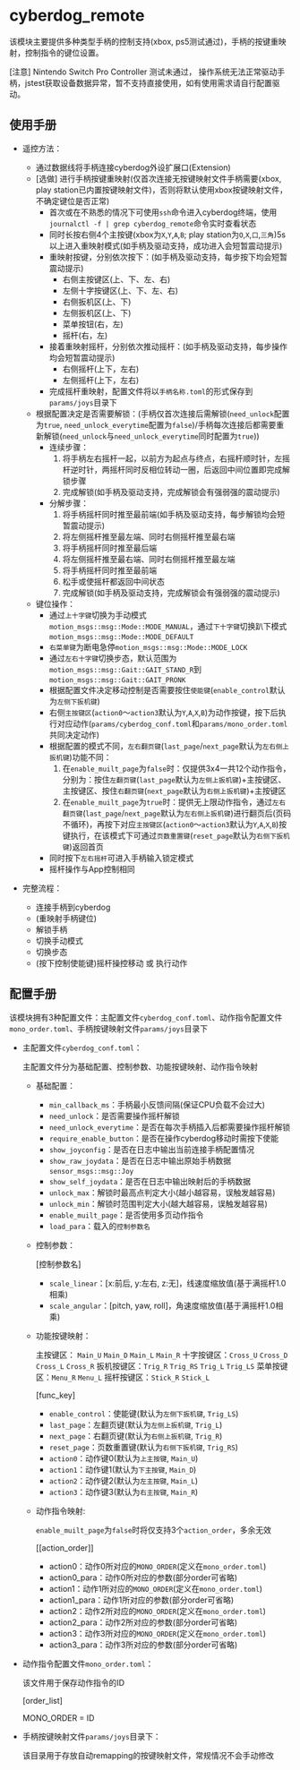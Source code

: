 # cyberdog_remote

该模块主要提供多种类型手柄的控制支持(xbox, ps5测试通过)，手柄的按键重映射，控制指令的键位设置。

[注意] Nintendo Switch Pro Controller 测试未通过， 操作系统无法正常驱动手柄，jstest获取设备数据异常，暂不支持直接使用，如有使用需求请自行配置驱动。

## 使用手册

- 遥控方法：
  - 通过数据线将手柄连接cyberdog外设扩展口(Extension)
  - [选做] 进行手柄按键重映射(仅首次连接无按键映射文件手柄需要(xbox, play station已内置按键映射文件)，否则将默认使用xbox按键映射文件，不确定键位是否正常)
    - 首次或在不熟悉的情况下可使用`ssh`命令进入cyberdog终端，使用`journalctl -f | grep cyberdog_remote`命令实时查看状态
    - 同时长按右侧4个主按键(xbox为`X`,`Y`,`A`,`B`; play station为`O`,`X`,`口`,`三角`)5s以上进入重映射模式(如手柄及驱动支持，成功进入会短暂震动提示)
    - 重映射按键，分别依次按下：(如手柄及驱动支持，每步按下均会短暂震动提示)
      - 右侧主按键区(上、下、左、右)
      - 左侧十字按键区(上、下、左、右)
      - 右侧扳机区(上、下)
      - 左侧扳机区(上、下)
      - 菜单按钮(右，左)
      - 摇杆(右，左)
    - 接着重映射摇杆，分别依次推动摇杆：(如手柄及驱动支持，每步操作均会短暂震动提示)
      - 右侧摇杆(上下，左右)
      - 左侧摇杆(上下，左右)
    - 完成摇杆重映射，配置文件将以`手柄名称.toml`的形式保存到`params/joys`目录下
  - 根据配置决定是否需要解锁：(手柄仅首次连接后需解锁(`need_unlock`配置为`true`, `need_unlock_everytime`配置为`false`)/手柄每次连接后都需要重新解锁(`need_unlock`与`need_unlock_everytime`同时配置为`true`))
    - 连续步骤：
      1. 将手柄左右摇杆一起，以前方为起点与终点，右摇杆顺时针，左摇杆逆时针，两摇杆同时反相位转动一圈，后返回中间位置即完成解锁步骤
      2. 完成解锁(如手柄及驱动支持，完成解锁会有强弱强的震动提示)
    - 分解步骤：
      1. 将手柄摇杆同时推至最前端(如手柄及驱动支持，每步解锁均会短暂震动提示)
      2. 将左侧摇杆推至最左端、同时右侧摇杆推至最右端
      3. 将手柄摇杆同时推至最后端
      4. 将左侧摇杆推至最右端、同时右侧摇杆推至最左端
      5. 将手柄摇杆同时推至最前端
      6. 松手或使摇杆都返回中间状态
      7. 完成解锁(如手柄及驱动支持，完成解锁会有强弱强的震动提示)
  - 键位操作：
    - 通过`上十字键`切换为手动模式`motion_msgs::msg::Mode::MODE_MANUAL`，通过`下十字键`切换趴下模式`motion_msgs::msg::Mode::MODE_DEFAULT`
    - `右菜单键`为断电急停`motion_msgs::msg::Mode::MODE_LOCK`
    - 通过`左右十字键`切换步态，默认范围为`motion_msgs::msg::Gait::GAIT_STAND_R`到`motion_msgs::msg::Gait::GAIT_PRONK`
    - 根据配置文件决定移动控制是否需要按住`使能键`(`enable_control`默认为`左侧下扳机键`)
    - 右侧`主按键区`(`action0`～`action3`默认为`Y`,`A`,`X`,`B`)为动作按键，按下后执行对应动作(`params/cyberdog_conf.toml`和`params/mono_order.toml`共同决定动作)
    - 根据配置的模式不同，`左右翻页键`(`last_page`/`next_page`默认为`左右侧上扳机键`)功能不同：
      1. 在`enable_muilt_page`为`false`时：仅提供3x4一共12个动作指令，分别为：按住`左翻页键`(`last_page`默认为`左侧上扳机键`)+主按键区、主按键区、按住`右翻页键`(`next_page`默认为`右侧上扳机键`)+主按键区
      2. 在`enable_muilt_page`为`true`时：提供无上限动作指令，通过`左右翻页键`(`last_page`/`next_page`默认为`左右侧上扳机键`)进行翻页后(页码不循环)，再按下对应`主按键区`(`action0`～`action3`默认为`Y`,`A`,`X`,`B`)按键执行，在该模式下可通过`页数重置键`(`reset_page`默认为`右侧下扳机键`)返回首页
    - 同时按下`左右摇杆`可进入手柄输入锁定模式
    - 摇杆操作与App控制相同

- 完整流程：
  - 连接手柄到cyberdog
  - (重映射手柄键位)
  - 解锁手柄
  - 切换手动模式
  - 切换步态
  - (按下控制使能键)摇杆操控移动 或 执行动作

## 配置手册

该模块拥有3种配置文件：主配置文件`cyberdog_conf.toml`、动作指令配置文件`mono_order.toml`、手柄按键映射文件`params/joys`目录下

- 主配置文件`cyberdog_conf.toml`：

  主配置文件分为基础配置、控制参数、功能按键映射、动作指令映射

  - 基础配置：
    - `min_callback_ms`：手柄最小反馈间隔(保证CPU负载不会过大)
    - `need_unlock`：是否需要操作摇杆解锁
    - `need_unlock_everytime`：是否在每次手柄插入后都需要操作摇杆解锁
    - `require_enable_button`：是否在操作cyberdog移动时需按下使能
    - `show_joyconfig`：是否在日志中输出当前连接手柄配置情况
    - `show_raw_joydata`：是否在日志中输出原始手柄数据`sensor_msgs::msg::Joy`
    - `show_self_joydata`：是否在日志中输出映射后的手柄数据
    - `unlock_max`：解锁时最高点判定大小(越小越容易，误触发越容易)
    - `unlock_min`：解锁时范围判定大小(越大越容易，误触发越容易)
    - `enable_muilt_page`：是否使用多页动作指令
    - `load_para`：载入的`控制参数名`
    
  - 控制参数：

    [控制参数名]
    - `scale_linear`：[x:前后, y:左右, z:无]，线速度缩放值(基于满摇杆1.0相乘)
    - `scale_angular`：[pitch, yaw, roll]，角速度缩放值(基于满摇杆1.0相乘)
    
  - 功能按键映射：

    主按键区：  `Main_U`   `Main_D`   `Main_L`   `Main_R`
    十字按键区：`Cross_U`  `Cross_D`  `Cross_L`  `Cross_R`
    扳机按键区：`Trig_R`   `Trig_RS`  `Trig_L`   `Trig_LS`
    菜单按键区：`Menu_R`   `Menu_L`
    摇杆按键区：`Stick_R`  `Stick_L`

    [func_key]

    - `enable_control`：使能键(默认为`左侧下扳机键`, `Trig_LS`)
    - `last_page`：左翻页键(默认为`左侧上扳机键`, `Trig_L`)
    - `next_page`：右翻页键(默认为`右侧上扳机键`, `Trig_R`)
    - `reset_page`：页数重置键(默认为`右侧下扳机键`, `Trig_RS`)
    - `action0`：动作键0(默认为`上主按键`, `Main_U`)
    - `action1`：动作键1(默认为`下主按键`, `Main_D`)
    - `action2`：动作键2(默认为`左主按键`, `Main_L`)
    - `action3`：动作键3(默认为`右主按键`, `Main_R`)
    
  - 动作指令映射:

    `enable_muilt_page`为`false`时将仅支持3个`action_order`，多余无效

    [[action_order]]

    - action0：动作0所对应的`MONO_ORDER`(定义在`mono_order.toml`)
    - action0_para：动作0所对应的参数(部分order可省略)
    - action1：动作1所对应的`MONO_ORDER`(定义在`mono_order.toml`)
    - action1_para：动作1所对应的参数(部分order可省略)
    - action2：动作2所对应的`MONO_ORDER`(定义在`mono_order.toml`)
    - action2_para：动作2所对应的参数(部分order可省略)
    - action3：动作3所对应的`MONO_ORDER`(定义在`mono_order.toml`)
    - action3_para：动作3所对应的参数(部分order可省略)

- 动作指令配置文件`mono_order.toml`：

  该文件用于保存动作指令的ID

  [order_list]

  MONO_ORDER = ID

- 手柄按键映射文件`params/joys`目录下：

  该目录用于存放自动remapping的按键映射文件，常规情况不会手动修改
